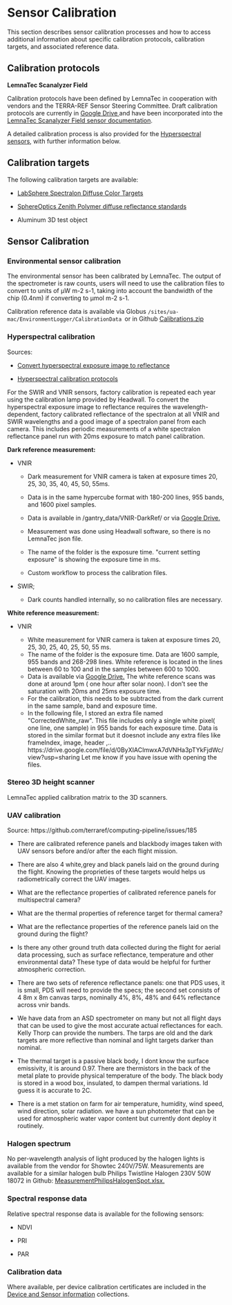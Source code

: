 # Sensor Calibration

This section describes sensor calibration processes and how to access additional information about specific  calibration protocols, calibration targets, and associated reference data.

## Calibration protocols

**LemnaTec Scanalyzer Field**

Calibration protocols have been defined by LemnaTec in cooperation with vendors and the TERRA-REF Sensor Steering Committee. Draft calibration protocols are currently in [Google Drive ](https://docs.google.com/document/d/132_dkGAIQJ3cG7bQkPIkX7-RgXyWLDoQWJFDj5c-5uU/edit)and have been incorporated into the [LemnaTec Scanalyzer Field sensor documentation](https://terraref.ncsa.illinois.edu/clowder/datasets/58178ee54f0ce77b66561602).

A detailed calibration process is also provided for the [Hyperspectral sensors](https://docs.google.com/document/d/1w_zHHlrPVKsy1mnW9wrVzAU2edVqZH8i1IZa5BZxVpo/edit#heading=h.jjfbhbos05cc), with further information below.

## Calibration targets

The following calibration targets are available:

* [LabSphere Spectralon Diffuse Color Targets](https://terraref.ncsa.illinois.edu/clowder/datasets/5817c7c84f0c63f2a8ca5e6c)

* [SphereOptics Zenith Polymer diffuse reflectance standards](https://terraref.ncsa.illinois.edu/clowder/datasets/5818bb544f0c63f2a8d20963)

* Aluminum 3D test object


## Sensor Calibration

### Environmental sensor calibration

The environmental sensor has been calibrated by LemnaTec. The output of the spectrometer is raw counts, users will need to use the calibration files to convert to units of  µW m-2 s-1, taking into account the bandwidth of the chip \(0.4nm\) if converting to µmol m-2 s-1.

Calibration reference data is available via Globus `/sites/ua-mac/EnvironmentLogger/CalibrationData `or in Github [Calibrations.zip](https://github.com/terraref/reference-data/files/250620/Calibrations.zip)

### Hyperspectral calibration

Sources:

* [Convert hyperspectral exposure image to reflectance](https://github.com/terraref/computing-pipeline/issues/88)

* [Hyperspectral calibration protocols](https://docs.google.com/document/d/1w_zHHlrPVKsy1mnW9wrVzAU2edVqZH8i1IZa5BZxVpo)


For the SWIR and VNIR sensors, factory calibration is repeated each year using the calibration lamp provided by Headwall. 
To convert the hyperspectral exposure image to reflectance requires the wavelength-dependent, factory calibrated reflectance of the spectralon at all VNIR and SWIR wavelengths and a good image of a spectralon panel from each camera. This includes periodic measurements of a white spectralon reflectance panel run with 20ms exposure to match panel calibration.

**Dark reference measurement:**

* VNIR

  * Dark measurement for VNIR camera is taken at exposure times 20, 25, 30, 35, 40, 45, 50, 55ms.

  * Data is in the same hypercube format with 180-200 lines, 955 bands, and 1600 pixel samples.

  * Data is available in \/gantry\_data\/VNIR-DarkRef\/ or via [Google Drive.](https://drive.google.com/file/d/0B9h5V5JdLLXmSkdpTmd6QmN3dTQ/view?usp=sharing)

  * Measurement was done using Headwall software, so there is no LemnaTec json file. 
  * The name of the folder is the exposure time.   "current setting exposure" is showing the exposure time in ms.
  * Custom workflow to process the calibration files.

* SWIR;

  * Dark counts handled internally, so no calibration files are necessary.


**White reference measurement:**

* VNIR

  * White measurement for VNIR camera is taken at exposure times 20, 25, 30, 25, 40, 25, 50, 55 ms.
  * The name of the folder is the exposure time. Data are 1600 sample, 955 bands and 268-298 lines. White reference is located in the lines between 60 to 100 and in the samples between 600 to 1000.
  * Data is available via [Google Drive.](https://drive.google.com/file/d/0ByXIACImwxA7akhfLTdTS01vTTA/view?usp=sharing)
    The white reference scans was done at around 1pm \( one hour after solar noon\). I don’t see the saturation with 20ms and 25ms exposure time. 
  * For the calibration, this needs to be subtracted from the dark current in the same sample, band and exposure time.
  * In the following file, I stored an extra file named "CorrectedWhite\_raw". This file includes only a single white pixel\( one line, one sample\) in 955 bands for each exposure time. Data is stored in the similar format but it doesnot include any extra files like frameIndex, image, header ,..
    https:\/\/drive.google.com\/file\/d\/0ByXIACImwxA7dVNHa3pTYkFjdWc\/view?usp=sharing
    Let me know if you have issue with opening the files. 


### Stereo 3D height scanner

LemnaTec applied calibration matrix to the 3D scanners.

### UAV calibration

Source: https:\/\/github.com\/terraref\/computing-pipeline\/issues\/185

* There are calibrated reference panels and blackbody images taken with UAV sensors before and\/or after the each flight mission.

* There are also 4 white,grey and black panels laid on the ground during the flight. Knowing the proprieties of these targets would helps us radiometrically correct the UAV images.

* What are the reflectance properties of calibrated reference panels for multispectral camera?

* What are the thermal properties of reference target for thermal camera?

* What are the reflectance properties of the reference panels laid on the ground during the flight?
* Is there any other ground truth data collected during the flight for aerial data processing, such as surface reflectance, temperature and other environmental data? These type of data would be helpful for further atmospheric correction.

* There are two sets of reference reflectance panels: one that PDS uses, it is small, PDS will need to provide the specs; the second set consists of 4 8m x 8m canvas tarps, nominally 4%, 8%, 48% and 64% reflectance across vnir bands.

* We have data from an ASD spectrometer on many but not all flight days that can be used to give the most accurate actual reflectances for each. Kelly Thorp can provide the numbers. The tarps are old and the dark targets are more reflective than nominal and light targets darker than nominal.

* The thermal target is a passive black body, I dont know the surface emissivity, it is around 0.97. There are thermistors in the back of the metal plate to provide physical temperature of the body. The black body is stored in a wood box, insulated, to dampen thermal variations. Id guess it is accurate to 2C.
* There is a met station on farm for air temperature, humidity, wind speed, wind direction, solar radiation. we have a sun photometer that can be used for atmospheric water vapor content but currently dont deploy it routinely.

### Halogen spectrum

No per-wavelength analysis of light produced by the halogen lights is available from the vendor for Showtec 240V\/75W. Measurements are available for a similar halogen bulb Philips Twistline Halogen 230V 50W 18072 in Github: [MeasurementPhilipsHalogenSpot.xlsx.](https://github.com/terraref/reference-data/files/498197/MeasurementPhilipsHalogenSpot.xlsx)

### Spectral response data

Relative spectral response data is available for the following sensors:

* NDVI

* PRI
* PAR



### Calibration data

Where available, per device calibration certificates are included in the [Device and Sensor information](https://terraref.ncsa.illinois.edu/clowder/datasets/5818bb544f0c63f2a8d20963) collections.

